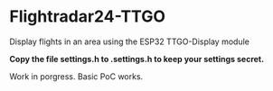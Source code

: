 # Flightradar24-TTGO
Display flights in an area using the ESP32 TTGO-Display module

**Copy the file settings.h to .settings.h to keep your settings secret.**

Work in porgress. Basic PoC works.
